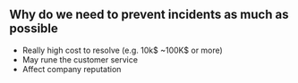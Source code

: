 ## Why do we need to prevent incidents as much as possible

- Really high cost to resolve (e.g. 10k$ ~100K$ or more)
- May rune the customer service
- Affect company reputation

